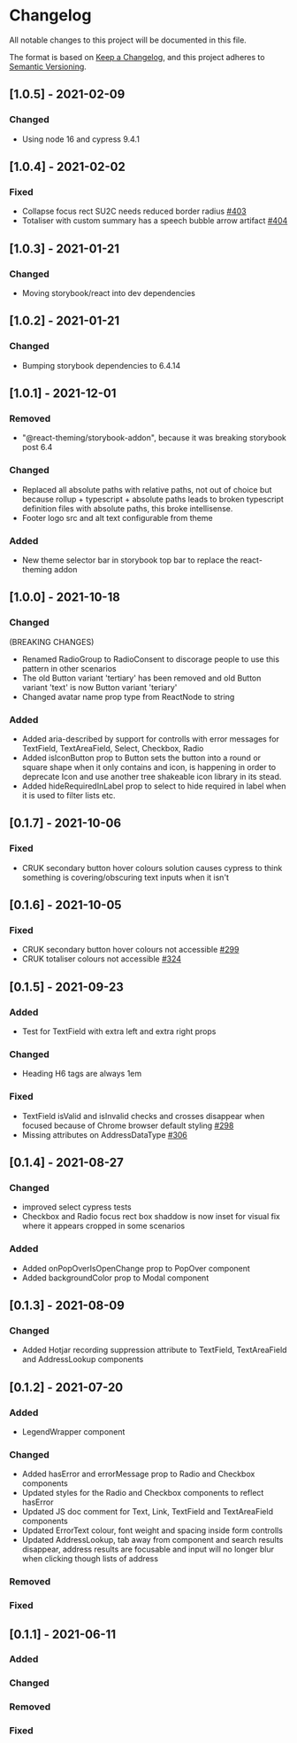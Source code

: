 # Changelog

All notable changes to this project will be documented in this file.

The format is based on [Keep a Changelog](https://keepachangelog.com/en/1.0.0/),
and this project adheres to [Semantic Versioning](https://semver.org/spec/v2.0.0.html).

## [1.0.5] - 2021-02-09

### Changed

- Using node 16 and cypress 9.4.1

## [1.0.4] - 2021-02-02

### Fixed

- Collapse focus rect SU2C needs reduced border radius [#403](https://github.com/CRUKorg/cruk-react-components/issues/403)
- Totaliser with custom summary has a speech bubble arrow artifact [#404](https://github.com/CRUKorg/cruk-react-components/issues/404)

## [1.0.3] - 2021-01-21

### Changed

- Moving storybook/react into dev dependencies

## [1.0.2] - 2021-01-21

### Changed

- Bumping storybook dependencies to 6.4.14

## [1.0.1] - 2021-12-01

### Removed

- "@react-theming/storybook-addon", because it was breaking storybook post 6.4

### Changed

- Replaced all absolute paths with relative paths, not out of choice but because rollup + typescript + absolute paths leads to broken typescript definition files with absolute paths, this broke intellisense.
- Footer logo src and alt text configurable from theme

### Added

- New theme selector bar in storybook top bar to replace the react-theming addon

## [1.0.0] - 2021-10-18

### Changed

(BREAKING CHANGES)

- Renamed RadioGroup to RadioConsent to discorage people to use this pattern in other scenarios
- The old Button variant 'tertiary' has been removed and old Button variant 'text' is now Button variant 'teriary'
- Changed avatar name prop type from ReactNode to string

### Added

- Added aria-described by support for controlls with error messages for TextField, TextAreaField, Select, Checkbox, Radio
- Added isIconButton prop to Button sets the button into a round or square shape when it only contains and icon, is happening in order to deprecate Icon and use another tree shakeable icon library in its stead.
- Added hideRequiredInLabel prop to select to hide required in label when it is used to filter lists etc.

## [0.1.7] - 2021-10-06

### Fixed

- CRUK secondary button hover colours solution causes cypress to think something is covering/obscuring text inputs when it isn't

## [0.1.6] - 2021-10-05

### Fixed

- CRUK secondary button hover colours not accessible [#299](https://github.com/CRUKorg/cruk-react-components/issues/299)
- CRUK totaliser colours not accessible [#324](https://github.com/CRUKorg/cruk-react-components/issues/324)

## [0.1.5] - 2021-09-23

### Added

- Test for TextField with extra left and extra right props

### Changed

- Heading H6 tags are always 1em

### Fixed

- TextField isValid and isInvalid checks and crosses disappear when focused because of Chrome browser default styling [#298](https://github.com/CRUKorg/cruk-react-components/issues/298)
- Missing attributes on AddressDataType [#306](https://github.com/CRUKorg/cruk-react-components/issues/306)

## [0.1.4] - 2021-08-27

### Changed

- improved select cypress tests
- Checkbox and Radio focus rect box shaddow is now inset for visual fix where it appears cropped in some scenarios

### Added

- Added onPopOverIsOpenChange prop to PopOver component
- Added backgroundColor prop to Modal component

## [0.1.3] - 2021-08-09

### Changed

- Added Hotjar recording suppression attribute to TextField, TextAreaField and AddressLookup components

## [0.1.2] - 2021-07-20

### Added

- LegendWrapper component

### Changed

- Added hasError and errorMessage prop to Radio and Checkbox components
- Updated styles for the Radio and Checkbox components to reflect hasError
- Updated JS doc comment for Text, Link, TextField and TextAreaField components
- Updated ErrorText colour, font weight and spacing inside form controlls
- Updated AddressLookup, tab away from component and search results disappear, address results are focusable and input will no longer blur when clicking though lists of address

### Removed

### Fixed

## [0.1.1] - 2021-06-11

### Added

### Changed

### Removed

### Fixed
